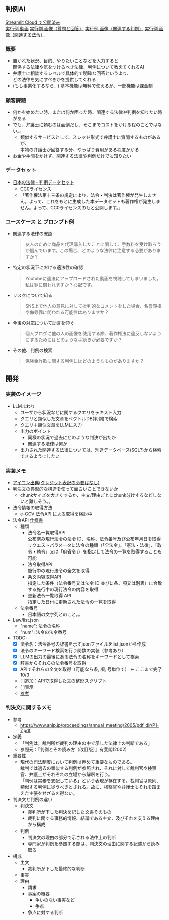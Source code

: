 ## 判例AI
[Streamlit Cloud で公開済み](https://hanrei.streamlit.app/)<br>
[実行例 動画](https://drive.google.com/file/d/1rv9QgjjDtr0BbxAisOahhP0Tq05FJVmf/view?usp=sharing)
[実行例 画像（質問と回答）](https://drive.google.com/file/d/1imOyu0O-hQYaJi1IWmvDH8jhmVdnbwBQ/view?usp=sharing)
[実行例 画像（関連する判例）](https://drive.google.com/file/d/1pD4RuBW2Q37z8YDasQIFjqsMVEOVbI3g/view?usp=drive_link)
[実行例 画像（関連する法令）](https://drive.google.com/file/d/1pZHj2ZqlYscKksr7Mkr7alvulogCfD75/view?usp=drive_link)

### 概要
- 置かれた状況、目的、やりたいことなどを入力すると<br>関係する法律や気をつけるべき法律、判例について教えてくれるAI
- 弁護士に相談するレベルで具体的で明確な回答というより、<br>どの法律を気にすべきかを提供してくれる
- (もし事業化するなら...) 基本機能は無料で使えるが、一部機能は課金制

### 顧客課題
- 何かを始めたい時、または何か困った時、関連する法律や判例を知りたい時がある
- でも、弁護士に頼むのは面倒だし、そこまでコストをかける程のことではない。。
    - 類似するサービスとして、スレッド形式で弁護士に質問するものがあるが、<br>本物の弁護士が回答する分、やっぱり費用がある程度かかる
- お金や手間をかけず、関連する法律や判例だけでも知りたい

### データセット
- [日本の法律・判例データセット](https://github.com/japanese-law-analysis/data_set/tree/master)
    - CC0ライセンス
    - 「著作権法第十三条の規定により、法令・判決は著作権が発生しません。よって、これをもとに生成した本データセットも著作権が発生しません。よって、CC0ライセンスのもと公開します。」

### ユースケース と プロンプト例
- 関連する法律の確認
    > 友人のために商品を代理購入したことに関して、手数料を受け取ろうか悩んでいます。この場合、どのような法律に注意する必要がありますか？
- 特定の状況下における適法性の確認
    > Youtubeに違法にアップロードされた動画を視聴してしまいました。私は罪に問われますか？心配です。
- リスクについて知る
    > SNS上で他人の意見に対して批判的なコメントをした場合、名誉毀損や侮辱罪に問われる可能性はありますか？
- 今後の対応について助言を仰ぐ
    > 個人ブログに他の人の画像を使用する際、著作権法に違反しないようにするためにはどのような手続きが必要ですか？
- その他、判例の検索
    > 保険金詐欺に関する判例にはどのようなものがありますか？


## 開発
### 実装のイメージ
- LLMまわり
    - ユーザから状況などに関するクエリをテキスト入力
    - クエリと類似した文章をベクトルDB(判例)で検索
    - クエリ＋類似文章をLLMに入力
    - 出力のポイント
        - 同様の状況で過去にどのような判決が出たか
        - 関連する法律は何か
    - 出力された関連する法律については、別途データベース(SQL?)から検索できるようにしたい


### 実装メモ
- [アイコン出典(クレジット表記の必要はなし)](https://icooon-mono.com/about-icoon-mono/)
- 判決文の典型的な構造を使って面白いことできないか
    - chunkサイズを大きくするか、主文/理由ごとにchunk分けするなどしないと難しそう。。
- 法令情報の取得方法
    - e-GOV 法令API による取得を検討中
- 法令API [仕様書](https://laws.e-gov.go.jp/file/houreiapi_shiyosyo.pdf)
    - 種類
        - 法令名一覧取得API<br>
        公布済み現行法令の法令 ID、名称、法令番号及び公布年月日を取得<br>
        リクエストパラメータに法令の種類（「全法令」、「憲法・法律」、「政令・勅令」又は「府省令」）を指定して法令の一覧を取得することも可能
        - 法令取得API<br>
        施行中の現行法令の全文を取得
        - 条文内容取得API<br>
        指定した条件（法令番号又は法令 ID 並びに条、項又は別表）に合致する施行中の現行法令の内容を取得
        - 更新法令一覧取得 API<br>
        指定した日付に更新された法令の一覧を取得
    - 法令番号
        - 日本語の文字列とのこと。。
- Law/list.json
    - "name": 法令の名称
    - "num": 法令の法令番号
- TODO: 
    - [x] 法令名：法令番号の辞書を示すjsonファイルをlist.jsonから作成
    - [x] 法令のキーワード検索を行う関数の実装（参考あり）
    - [x] LLMの出力の最後にある法令の名称をキーワードとして検索
    - [x] 辞書からそれらの法令番号を取得
    - [x] APIでそれらの全文を取得（可能なら条, 項, 号単位で）     <- ここまで完了 10/3
    - [ ]追加：APIで取得した文の整形スクリプト
    - [ ]表示
    - [参考](https://qiita.com/Lisphilar/items/39ad23ac7ade21313911)


### 判決文に関するメモ
- 参考
    - https://www.anlp.jp/proceedings/annual_meeting/2005/pdf_dir/P1-7.pdf
- 定義
    - 「判例は，裁判所が裁判の理由の中で示した法律上の判断である」
    - 参照元：『判例とその読み方（改訂版）』有斐閣(2002)
- 重要性
    - 現代の司法制度において判例は極めて重要なものである。<br>裁判では過去の類似する判例が参照され、それに対して裁判官や検察官、弁護士がそれぞれの立場から解釈を行う。<br>「判例は実務を支配している」という表現が存在する。裁判官は原則、類似する判例に従うべきとされる。故に、検察官や弁護士もそれを踏まえた主張をせざるを得ない。
- 判決文と判例の違い
    - 判決文
        - 裁判所が下した判決を記した文書そのもの
        - 裁判に関する事務的情報、結論である主文、及びそれを支える理由から構成
    - 判例
        - 判決文の理由の部分で示される法律上の判断
        - 専門家が判例を参照する際は、判決文の理由に関する記述から読み取る
- 構成
    - 主文
        - 裁判所が下した最終的な判断
    - 事実
    - 理由
        - 請求
        - 事案の概要
            - 争いのない事実など
            - 争点
        - 争点に対する判断